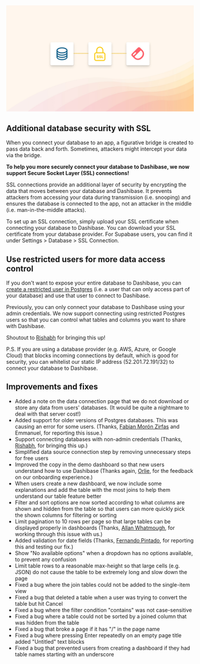 ![SSL Connections](../assets/ssl-connections.jpg)

## Additional database security with SSL

When you connect your database to an app, a figurative bridge is created to pass data back and forth. Sometimes, attackers might intercept your data via the bridge.

**To help you more securely connect your database to Dashibase, we now support Secure Socket Layer (SSL) connections!**

SSL connections provide an additional layer of security by encrypting the data that moves between your database and Dashibase. It prevents attackers from accessing your data during transmission (i.e. snooping) and ensures the database is connected to the app, not an attacker in the middle (i.e. man-in-the-middle attacks).

To set up an SSL connection, simply upload your SSL certificate when connecting your database to Dashibase. You can download your SSL certificate from your database provider. For Supabase users, you can find it under Settings > Database > SSL Connection.

## Use restricted users for more data access control

If you don't want to expose your entire database to Dashibase, you can [create a restricted user in Postgres](https://aws.amazon.com/blogs/database/managing-postgresql-users-and-roles/) (i.e. a user that can only access part of your database) and use that user to connect to Dashibase.

Previously, you can only connect your database to Dashibase using your admin credentials. We now support connecting using restricted Postgres users so that you can control what tables and columns you want to share with Dashibase. 

Shoutout to [Rishabh](https://twitter.com/rishdotblog) for bringing this up!

P.S. If you are using a database provider (e.g. AWS, Azure, or Google Cloud) that blocks incoming connections by default, which is good for security, you can whitelist our static IP address (52.201.72.191/32) to connect your database to Dashibase.

## Improvements and fixes

- Added a note on the data connection page that we do not download or store any data from users' databases. (It would be quite a nightmare to deal with that server cost!)
- Added support for older versions of Postgres databases. This was causing an error for some users. (Thanks, [Fabian Morón Zirfas](https://github.com/ff6347) and Emmanuel, for reporting this issue.)
- Support connecting databases with non-admin credentials (Thanks, [Rishabh](https://twitter.com/rishdotblog), for bringing this up.)
- Simplified data source connection step by removing unnecessary steps for free users
- Improved the copy in the demo dashboard so that new users understand how to use Dashibase (Thanks again, [Orlie](https://twitter.com/sunglassesface), for the feedback on our onboarding experience.)
- When users create a new dashboard, we now include some explanations and add the table with the most joins to help them understand our table feature better
- Filter and sort options are now sorted according to what columns are shown and hidden from the table so that users can more quickly pick the shown columns for filtering or sorting
- Limit pagination to 10 rows per page so that large tables can be displayed properly in dashboards (Thanks, [Allan Whatmough](https://www.linkedin.com/in/allanwhatmough/), for working through this issue with us.)
- Added validation for date fields (Thanks, [Fernando Pintado](https://www.linkedin.com/in/fernandopintado/), for reporting this and testing our fix.)
- Show "No available options" when a dropdown has no options available, to prevent any confusion
- Limit table rows to a reasonable max-height so that large cells (e.g. JSON) do not cause the table to be extremely long and slow down the page
- Fixed a bug where the join tables could not be added to the single-item view
- Fixed a bug that deleted a table when a user was trying to convert the table but hit Cancel
- Fixed a bug where the filter condition "contains" was not case-sensitive
- Fixed a bug where a table could not be sorted by a joined column that was hidden from the table
- Fixed a bug that broke a page if it has "/" in the page name
- Fixed a bug where pressing Enter repeatedly on an empty page title added "Untitled" text blocks
- Fixed a bug that prevented users from creating a dashboard if they had table names starting with an underscore
